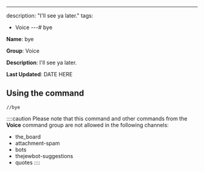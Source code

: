 ---
description: "I'll see ya later."
tags:
  - Voice
---# bye

**Name**: bye

**Group**: Voice

**Description**: I'll see ya later.

**Last Updated**: DATE HERE

## Using the command

    //bye

::::caution Please note that this command and other commands from the **Voice** command group are not allowed in the following channels:
- the_board
- attachment-spam
- bots
- thejewbot-suggestions
- quotes
::::